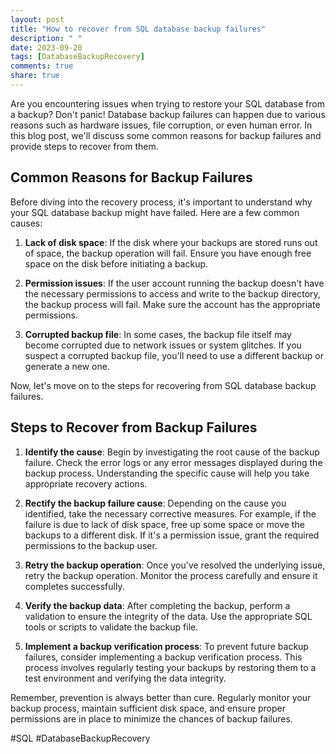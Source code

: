 ```yaml
---
layout: post
title: "How to recover from SQL database backup failures"
description: " "
date: 2023-09-20
tags: [DatabaseBackupRecovery]
comments: true
share: true
---
```


Are you encountering issues when trying to restore your SQL database from a backup? Don't panic! Database backup failures can happen due to various reasons such as hardware issues, file corruption, or even human error. In this blog post, we'll discuss some common reasons for backup failures and provide steps to recover from them.

## Common Reasons for Backup Failures

Before diving into the recovery process, it's important to understand why your SQL database backup might have failed. Here are a few common causes:

1. **Lack of disk space**: If the disk where your backups are stored runs out of space, the backup operation will fail. Ensure you have enough free space on the disk before initiating a backup.

2. **Permission issues**: If the user account running the backup doesn't have the necessary permissions to access and write to the backup directory, the backup process will fail. Make sure the account has the appropriate permissions.

3. **Corrupted backup file**: In some cases, the backup file itself may become corrupted due to network issues or system glitches. If you suspect a corrupted backup file, you'll need to use a different backup or generate a new one.

Now, let's move on to the steps for recovering from SQL database backup failures.

## Steps to Recover from Backup Failures

1. **Identify the cause**: Begin by investigating the root cause of the backup failure. Check the error logs or any error messages displayed during the backup process. Understanding the specific cause will help you take appropriate recovery actions.

2. **Rectify the backup failure cause**: Depending on the cause you identified, take the necessary corrective measures. For example, if the failure is due to lack of disk space, free up some space or move the backups to a different disk. If it's a permission issue, grant the required permissions to the backup user.

3. **Retry the backup operation**: Once you've resolved the underlying issue, retry the backup operation. Monitor the process carefully and ensure it completes successfully.

4. **Verify the backup data**: After completing the backup, perform a validation to ensure the integrity of the data. Use the appropriate SQL tools or scripts to validate the backup file.

5. **Implement a backup verification process**: To prevent future backup failures, consider implementing a backup verification process. This process involves regularly testing your backups by restoring them to a test environment and verifying the data integrity.

Remember, prevention is always better than cure. Regularly monitor your backup process, maintain sufficient disk space, and ensure proper permissions are in place to minimize the chances of backup failures.

#SQL #DatabaseBackupRecovery